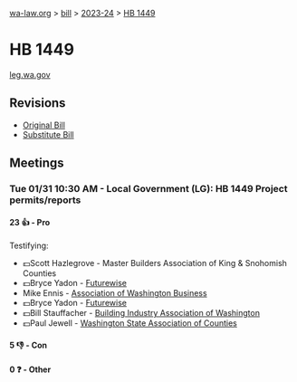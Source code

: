 [wa-law.org](/) > [bill](/bill/) > [2023-24](/bill/2023-24/) > [HB 1449](/bill/2023-24/hb/1449/)

# HB 1449
[leg.wa.gov](https://app.leg.wa.gov/billsummary?BillNumber=1449&Year=2023&Initiative=false)

## Revisions
* [Original Bill](1/)
* [Substitute Bill](S/)

## Meetings
### Tue 01/31 10:30 AM - Local Government (LG): HB 1449 Project permits/reports
#### 23 👍 - Pro
Testifying:
* 💵Scott Hazlegrove - Master Builders Association of King & Snohomish Counties
* 💵Bryce Yadon - [Futurewise](/org/futurewise/)
* Mike Ennis - [Association of Washington Business](/org/association_of_washington_business/)
* 💵Bryce Yadon - [Futurewise](/org/futurewise/)
* 💵Bill Stauffacher - [Building Industry Association of Washington](/org/building_industry_association_of_washington/)
* 💵Paul Jewell - [Washington State Association of Counties](/org/washington_state_association_of_counties/)

#### 5 👎 - Con

#### 0 ❓ - Other
